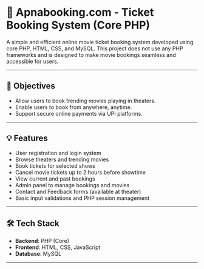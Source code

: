 # 🎫 Apnabooking.com - Ticket Booking System (Core PHP)

A simple and efficient online movie ticket booking system developed using core PHP, HTML, CSS, and MySQL. This project does not use any PHP frameworks and is designed to make movie bookings seamless and accessible for users.

---

## 🎯 Objectives

- Allow users to book trending movies playing in theaters.
- Enable users to book from anywhere, anytime.
- Support secure online payments via UPI platforms.

---

## 💡 Features

- User registration and login system
- Browse theaters and trending movies
- Book tickets for selected shows
- Cancel movie tickets up to 2 hours before showtime
- View current and past bookings
- Admin panel to manage bookings and movies
- Contact and Feedback forms (available at theater)
- Basic input validations and PHP session management

---

## 🛠 Tech Stack

- **Backend**: PHP (Core)
- **Frontend**: HTML, CSS, JavaScript
- **Database**: MySQL

---

